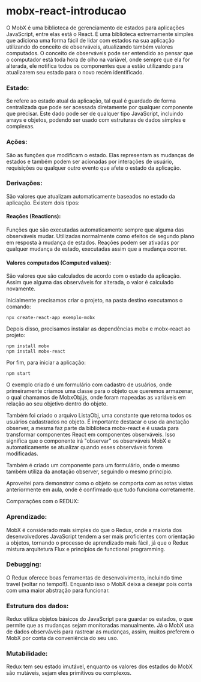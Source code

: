 # mobx-react-introducao
O MobX é uma biblioteca de gerenciamento de estados para aplicações JavaScript, entre elas está o React. É uma biblioteca extremamente simples que adiciona uma forma fácil de lidar com estados na sua aplicação utilizando do conceito de observáveis, atualizando também valores computados.
O conceito de observáveis pode ser entendido ao pensar que o computador está toda hora de olho na variável, onde sempre que ela for alterada, ele notifica todos os componentes que a estão utilizando para atualizarem seu estado para o novo recém identificado.

### Estado:
Se refere ao estado atual da aplicação, tal qual é guardado de forma centralizada que pode ser acessada diretamente por qualquer componente que precisar. Este dado pode ser de qualquer tipo JavaScript, incluindo arrays e objetos, podendo ser usado com estruturas de dados simples e complexas.

### Ações:
São as funções que modificam o estado. Elas representam as mudanças de estados e também podem ser acionadas por interações de usuário, requisições ou qualquer outro evento que afete o estado da aplicação.

### Derivações:
São valores que atualizam automaticamente baseados no estado da aplicação. Existem dois tipos:
#### Reações (Reactions): 
Funções que são executadas automaticamente sempre que alguma das observáveis mudar. Utilizadas normalmente como efeitos de segundo plano em resposta à mudança de estados. Reações podem ser ativadas por qualquer mudança de estado, executadas assim que a mudança ocorrer.
#### Valores computados (Computed values): 
São valores que são calculados de acordo com o estado da aplicação. Assim que alguma das observáveis for alterada, o valor é calculado novamente.

Inicialmente precisamos criar o projeto, na pasta destino executamos o comando:
```
npx create-react-app exemplo-mobx
```
Depois disso, precisamos instalar as dependências mobx e mobx-react ao projeto:
```
npm install mobx
npm install mobx-react
```
Por fim, para iniciar a aplicação:	
```
npm start
```

O exemplo criado é um formulário com cadastro de usuários, onde primeiramente criamos uma classe para o objeto que queremos armazenar, o qual chamamos de MobxObj.js, onde foram mapeadas as variáveis em relação ao seu objetivo dentro do objeto.

Também foi criado o arquivo ListaObj, uma constante que retorna todos os usuários cadastrados no objeto. É importante destacar o uso da anotação observer, a mesma faz parte da biblioteca mobx-react e é usada para transformar componentes React em componentes observáveis. Isso significa que o componente irá "observar" os observáveis MobX e automaticamente se atualizar quando esses observáveis forem modificadas.

Também é criado um componente para um formulário, onde o mesmo também utiliza da anotação observer, seguindo o mesmo princípio.

Aproveitei para demonstrar como o objeto se comporta com as rotas vistas anteriormente em aula, onde é confirmado que tudo funciona corretamente.

Comparações com o REDUX:
### Aprendizado: 
MobX é considerado mais simples do que o Redux, onde a maioria dos desenvolvedores JavaScript tendem a ser mais proficientes com orientação a objetos, tornando o processo de aprendizado mais fácil, já que o Redux mistura arquitetura Flux e princípios de functional programming.

### Debugging: 
O Redux oferece boas ferramentas de desenvolvimento, incluindo time travel (voltar no tempo!!). Enquanto isso o MobX deixa a desejar pois conta com uma maior abstração para funcionar.

### Estrutura dos dados: 
Redux utiliza objetos básicos do JavaScript para guardar os estados, o que permite que as mudanças sejam monitoradas manualmente. Já o MobX usa de dados observáveis para rastrear as mudanças, assim, muitos preferem o MobX por conta da conveniência do seu uso.

### Mutabilidade: 
Redux tem seu estado imutável, enquanto os valores dos estados do MobX são mutáveis, sejam eles primitivos ou complexos.
